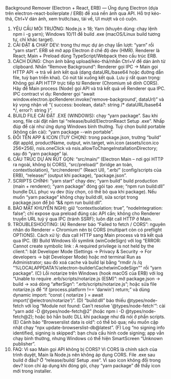 Background Remover (Electron + React, ERB) — Ứng dụng Electron (dựa trên electron-react-boilerplate / ERB) để xoá nền ảnh qua API. Hỗ trợ kéo-thả, Ctrl+V dán ảnh, xem trước/sau, tải về, UI mượt và có cuộn.
 1) YÊU CẦU MÔI TRƯỜNG: Node.js ≥ 18; Yarn (khuyên dùng: chạy lệnh npm i -g yarn); Windows 10/11 để build .exe (macOS/Linux build tương tự, chỉ khác target). 
 2) CÀI ĐẶT & CHẠY DEV: trong thư mục dự án chạy lần lượt: “yarn” rồi “yarn start”. ERB sẽ mở app Electron ở chế độ dev (HMR). Renderer là React; Main + Preload dùng TypeScript/Webpack theo cấu trúc ERB. 
 3) CÁCH DÙNG: Chọn ảnh bằng upload/kéo-thả/nhấn Ctrl+V để dán ảnh từ clipboard. Nhấn “Remove Background”: Renderer gọi IPC → Main gọi HTTP API → trả về ảnh kết quả (dạng dataURL/base64 hoặc đường dẫn file, tuỳ bạn triển khai). Có nút tải xuống kết quả. 
 Lưu ý rất quan trọng: Không gọi API HTTP trực tiếp từ Renderer (Chromium sẽ dính CORS). Hãy để Main process (Node) gọi API và trả kết quả về Renderer qua IPC. IPC contract ví dụ: Renderer gọi “await window.electron.ipcRenderer.invoke('remove-background', dataUrl)” và kỳ vọng nhận về “{ success: boolean, data?: string /* dataURL/base64 */, error?: string }”. 
 4) BUILD FILE CÀI ĐẶT .EXE (WINDOWS): chạy “yarn package”. Sau khi xong, file cài đặt nằm tại “release/build/ElectronReact Setup <version>.exe”. Nhấp đúp để cài như ứng dụng Windows bình thường. Tuỳ chọn build portable (không cần cài): “yarn package --win portable”. 
 5) ĐỔI TÊN APP & ICON (TUỲ CHỌN): trong package.json, trường “build” đặt appId, productName, output, win.target, win.icon (assets/icon.ico 256×256), nsis.oneClick và nsis.allowToChangeInstallationDirectory; sau đó “yarn package” lại. 
 6) CẤU TRÚC DỰ ÁN RÚT GỌN: “src/main/” (Electron Main – nơi gọi HTTP ra ngoài, không bị CORS), “src/preload/” (bridge an toàn, contextIsolation), “src/renderer/” (React UI), “.erb/” (config/scripts của ERB), “release/” (output khi package), “package.json”. 
 7) SCRIPTS CHÍNH: “yarn start” chạy dev; “yarn build” build production (main + renderer); “yarn package” đóng gói tạo .exe; “npm run build:dll” bundle DLL phục vụ dev (tùy chọn, có thể bỏ qua khi package). Nếu muốn “yarn package” không chạy build:dll, sửa script trong package.json để bỏ “&& npm run build:dll”. 
 8) BẢO MẬT KHUYẾN NGHỊ: giữ “contextIsolation: true”, “nodeIntegration: false”; chỉ expose qua preload đúng các API cần; không cho Renderer truyền URL tuỳ ý qua IPC (tránh SSRF); luôn đặt call HTTP ở Main. 
 9) TROUBLESHOOTING: 
 (A) Renderer báo “Failed to fetch / CORS”: nguyên nhân do Renderer = Chromium nên bị CORS (multipart còn có preflight OPTIONS). Cách xử lý: đưa call HTTP sang Main process và trả kết quả qua IPC. 
 (B) Build Windows lỗi symlink (winCodeSign) với log “ERROR: Cannot create symbolic link : A required privilege is not held by the client.”: bật Developer Mode (Settings → Privacy & Security → For developers → bật Developer Mode) hoặc mở terminal Run as Administrator; sau đó xoá cache và build lại bằng “rmdir /s /q "%LOCALAPPDATA%\electron-builder\Cache\winCodeSign"” rồi “yarn package”. 
 (C) Lỗi notarize trên Windows (hook macOS của ERB) với log “Unable to require .erb/scripts/notarize.js (ESM)”: mở package.json → build → xoá dòng “afterSign”: “.erb/scripts/notarize.js”; hoặc sửa file notarize.js để “if (process.platform !== 'darwin') return;” và dùng dynamic import: “const { notarize } = await import('@electron/notarize')”. 
 (D) “build:dll” báo thiếu @types/node-fetch với log “Module not found: Can't resolve '@types/node-fetch'”: cài “yarn add -D @types/node-fetch@2” (hoặc npm i -D @types/node-fetch@2); hoặc bỏ hẳn bước DLL khi package như đã nói ở phần scripts. 
 (E) Cảnh báo “Browserslist data is old”: có thể bỏ qua; nếu muốn cập nhật chạy “npx update-browserslist-db@latest”. 
 (F) Log “no signing info identified, signing is skipped”: bạn chưa cấu hình code signing; app vẫn chạy bình thường, nhưng Windows có thể hiện SmartScreen “Unknown publisher”. 
 10) FAQ: Vì sao Main gọi API không bị CORS? Vì CORS là chính sách của trình duyệt, Main là Node.js nên không áp dụng CORS. File .exe sau build ở đâu? Ở “release/build/<ProductName> Setup <version>.exe”. Vì sao icon không đổi trong dev? Icon chỉ áp dụng khi đóng gói, chạy “yarn package” để thấy icon mới trong installer.